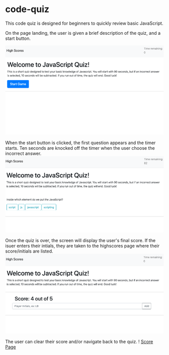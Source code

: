 # code-quiz

This code quiz is designed for beginners to quickly review basic JavaScript.

On the page landing, the user is given a brief description of the quiz, and a start button.

![Starting page](https://github.com/laurenbrown108/code-quiz/blob/master/images/startpage.png?raw=true)

When the start button is clicked, the first question appears and the timer starts. Ten seconds are knocked off the timer when the user choose the incorrect answer.
![First question](https://github.com/laurenbrown108/code-quiz/blob/master/images/firstquestion.png?raw=true)

Once the quiz is over, the screen will display the user's final score. If the isuer enters their intials, they are taken to the highscores page where their score/initials are listed.
![Final Score](https://github.com/laurenbrown108/code-quiz/blob/master/images/displayscore.png?raw=true)

The user can clear their score and/or navigate back to the quiz.
! [Score Page](https://github.com/laurenbrown108/code-quiz/blob/master/images/scorespage.png?raw=true)
